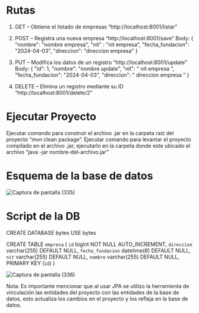 # Rutas
1.	GET – Obtiene el listado de empresas
“http://localhost:8001/listar”

2.	POST – Registra una nueva empresa
“http://localhost:8001/save”
Body:
{
"nombre": "nombre empresa",
"nit" : "nit empresa",
"fecha_fundacion": "2024-04-03",
"direccion": "direccion empresa"
}

3.	PUT – Modifica los datos de un registro
“http://localhost:8001/update”
Body:
{
"id": 1,
"nombre": "nombre update",
"nit": " nit empresa ",
"fecha_fundacion": "2024-04-03",
"direccion": " direccion empresa "
}

4.	DELETE – Elimina un registro mediante su ID
“http://localhost:8001/delete/2”

# Ejecutar Proyecto
Ejecutar comando para construir el archivo .jar en la carpeta raiz del proyecto “mvn clean package”.
Ejecutar comando para levantar el proyecto compilado en el archivo .jar, ejecutarlo en la carpeta donde este ubicado el archivo “java -jar nombre-del-archivo.jar”



# Esquema de la base de datos
 ![Captura de pantalla (335)](https://github.com/FerAma20/ByteNumeral3/assets/62443757/94a1134d-c508-46cb-acd5-fa9780b608a6)


# Script de la DB

CREATE DATABASE bytes
USE bytes

CREATE TABLE `empresa` (
  `id` bigint NOT NULL AUTO_INCREMENT,
  `direccion` varchar(255) DEFAULT NULL,
  `fecha_fundacion` datetime(6) DEFAULT NULL,
  `nit` varchar(255) DEFAULT NULL,
  `nombre` varchar(255) DEFAULT NULL,
  PRIMARY KEY (`id`)
)

![Captura de pantalla (336)](https://github.com/FerAma20/ByteNumeral3/assets/62443757/a31e2ec5-796d-4059-8786-37a17d9b76ec)

Nota: Es importante mencionar que al usar JPA se utilizo la herramienta de vinculación las entidades del proyecto con las entidades de la base de datos, esto actualiza los cambios en el proyecto y los refleja en la base de datos.
